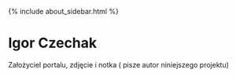 {% include about_sidebar.html %}

  <div class="w3-row w3-padding-64">
    <div class="w3-twothird w3-container">
      <h1 class="w3-text-teal">Igor Czechak </h1>
      <p>Założyciel portalu, zdjęcie i notka ( pisze autor niniejszego projektu)</p>
    </div>
  </div>

